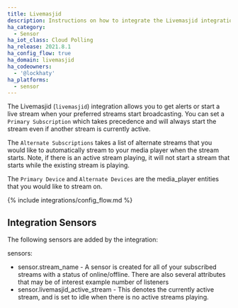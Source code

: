 ```yaml
---
title: Livemasjid
description: Instructions on how to integrate the Livemasjid integration within Home Assistant.
ha_category:
  - Sensor
ha_iot_class: Cloud Polling
ha_release: 2021.8.1
ha_config_flow: true
ha_domain: livemasjid
ha_codeowners:
  - '@lockhaty'
ha_platforms:
  - sensor
---
```


The Livemasjid (`livemasjid`) integration allows you to get alerts or start a live stream when your preferred streams start broadcasting. You can set a 
`Primary Subscription` which takes precedence and will always start the stream even if another stream is currently active.

The `Alternate Subscriptions` takes a list of alternate streams that you would like to automatically stream to your media player when the stream starts. Note, 
if there is an active stream playing, it will not start a stream that starts while the existing stream is playing.

The `Primary Device` and `Alternate Devices` are the media_player entities that you would like to stream on.

{% include integrations/config_flow.md %}

## Integration Sensors

The following sensors are added by the integration:

sensors:
  - sensor.stream_name - A sensor is created for all of your subscribed streams with a status of online/offline. There are also several attributes that may be of interest example number of listeners
  - sensor.livemasjid_active_stream - This denotes the currently active stream, and is set to idle when there is no active streams playing.
